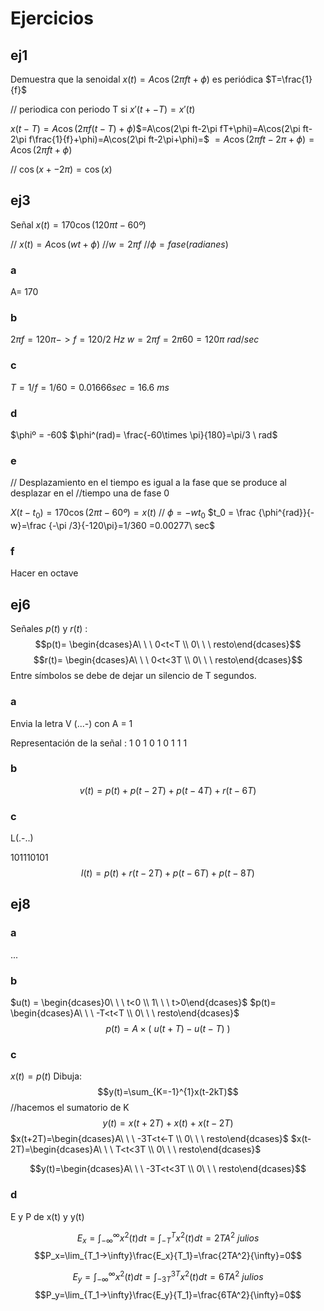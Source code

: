 # Ejercicios
## ej1
Demuestra que la senoidal $x(t)=A\cos (2\pi ft+\phi)$ es periódica $T=\frac{1}{f}$

// periodica con periodo T si $x'(t+-T)=x'(t)$

$x(t-T)=A\cos(2\pi f(t-T)+\phi)$$=A\cos(2\pi ft-2\pi fT+\phi)=A\cos(2\pi ft-2\pi f\frac{1}{f}+\phi)=A\cos(2\pi ft-2\pi+\phi)=$
$=A\cos(2\pi ft-2\pi+\phi)=A\cos(2\pi ft+\phi)$

// $\cos (x+- 2\pi)=\cos(x)$

## ej3
Señal $x(t)=170\cos (120\pi t-60º)$

// $x(t)=A\cos(wt+\phi)$
//$w=2\pi f$
//$\phi=fase(radianes)$
### a
A= 170
### b
$2\pi f=120\pi -> f=120/2\ Hz$
$w=2\pi f=2\pi 60 = 120\pi \ rad/sec$
### c
$T= 1/f= 1/60 = 0.01666 sec = 16.6 \ ms$
### d
$\phiº = -60$
$\phi^(rad)= \frac{-60\times \pi}{180}=\pi/3 \ rad$
### e
// Desplazamiento en el tiempo es igual a la fase que se produce al desplazar en el //tiempo una de fase 0

$X(t-t_0)=170\cos(2\pi t -60º)=x(t)$
// $\phi = -wt_0$
$t_0 = \frac {\phi^{rad}}{-w}=\frac {-\pi /3}{-120\pi}=1/360 =0.00277\ sec$

### f
Hacer en octave

## ej6
Señales $p(t)$ y $r(t)$ :
$$p(t)= \begin{dcases}A\ \ \ 0<t<T \\ 0\ \ \ resto\end{dcases}$$
$$r(t)= \begin{dcases}A\ \ \ 0<t<3T \\ 0\ \ \ resto\end{dcases}$$
Entre símbolos se debe de dejar un silencio de T segundos.
### a
Envia la letra V (...-) con A = 1

Representación de la señal : 1 0 1 0 1 0 1 1 1
### b
$$v(t)=p(t)+p(t-2T)+p(t-4T)+r(t-6T)$$
### c
L(.-..)

101110101
$$l(t)=p(t)+r(t-2T)+p(t-6T)+p(t-8T)$$
## ej8

### a
...
### b
$u(t) = \begin{dcases}0\ \ \ t<0 \\ 1\ \ \ t>0\end{dcases}$
$p(t)= \begin{dcases}A\ \ \ -T<t<T \\ 0\ \ \ resto\end{dcases}$
$$p(t) =A\times(\ u(t+T)-u(t-T)\ )$$
### c
$x(t)=p(t)$
Dibuja:$$y(t)=\sum_{K=-1}^{1}x(t-2kT)$$
//hacemos el sumatorio de K
$$y(t)= x(t+2T)+x(t)+x(t-2T)$$
$x(t+2T)=\begin{dcases}A\ \ \ -3T<t<-T \\ 0\ \ \ resto\end{dcases}$
$x(t-2T)=\begin{dcases}A\ \ \ T<t<3T \\ 0\ \ \ resto\end{dcases}$

$$y(t)=\begin{dcases}A\ \ \ -3T<t<3T \\ 0\ \ \ resto\end{dcases}$$
### d
E y P de x(t) y y(t)

$$E_x=\int_{-\infty}^{\infty}x^2(t)dt=\int_{-T}^{T}x^2(t)dt=2TA^2\ julios $$
$$P_x=\lim_{T_1->\infty}\frac{E_x}{T_1}=\frac{2TA^2}{\infty}=0$$

$$E_y=\int_{-\infty}^{\infty}x^2(t)dt=\int_{-3T}^{3T}x^2(t)dt=6TA^2\ julios $$
$$P_y=\lim_{T_1->\infty}\frac{E_y}{T_1}=\frac{6TA^2}{\infty}=0$$